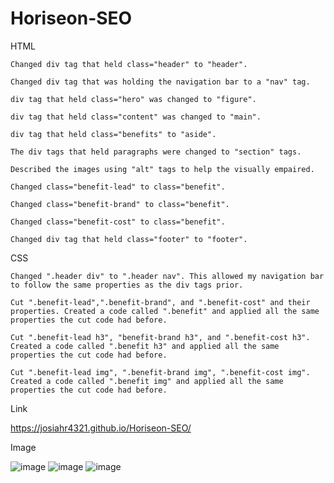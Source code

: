 # Horiseon-SEO

HTML
    
    Changed div tag that held class="header" to "header".
    
    Changed div tag that was holding the navigation bar to a "nav" tag.
    
    div tag that held class="hero" was changed to "figure".
    
    div tag that held class="content" was changed to "main".
    
    div tag that held class="benefits" to "aside".
    
    The div tags that held paragraphs were changed to "section" tags.
    
    Described the images using "alt" tags to help the visually empaired.
    
    Changed class="benefit-lead" to class="benefit".
    
    Changed class="benefit-brand" to class="benefit".
    
    Changed class="benefit-cost" to class="benefit".
    
    Changed div tag that held class="footer" to "footer".

CSS
    
    Changed ".header div" to ".header nav". This allowed my navigation bar to follow the same properties as the div tags prior.
    
    Cut ".benefit-lead",".benefit-brand", and ".benefit-cost" and their properties. Created a code called ".benefit" and applied all the same properties the cut code had before.
    
    Cut ".benefit-lead h3", "benefit-brand h3", and ".benefit-cost h3". Created a code called ".benefit h3" and applied all the same properties the cut code had before.
    
    Cut ".benefit-lead img", ".benefit-brand img", ".benefit-cost img". Created a code called ".benefit img" and applied all the same properties the cut code had before.

Link

https://josiahr4321.github.io/Horiseon-SEO/

Image

![image](https://user-images.githubusercontent.com/125624166/229884398-76872652-6807-4e28-bc5a-ed71e0e906e3.png)
![image](https://user-images.githubusercontent.com/125624166/229884582-401a19e4-9a57-4958-a67a-a8a860ad21e1.png)
![image](https://user-images.githubusercontent.com/125624166/229884693-c8cb53af-fb32-4589-88e5-39df5b32e52b.png)
